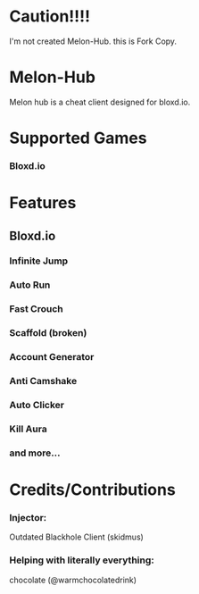 # Caution!!!!
I'm not created Melon-Hub.
this is Fork Copy.
# Melon-Hub
Melon hub is a cheat client designed for bloxd.io.

# Supported Games
### Bloxd.io

# Features
## Bloxd.io 
### Infinite Jump
### Auto Run
### Fast Crouch
### Scaffold (broken)
### Account Generator
### Anti Camshake
### Auto Clicker
### Kill Aura
### and more...

# Credits/Contributions
### Injector:
Outdated Blackhole Client (skidmus)
### Helping with literally everything:
chocolate (@warmchocolatedrink)
